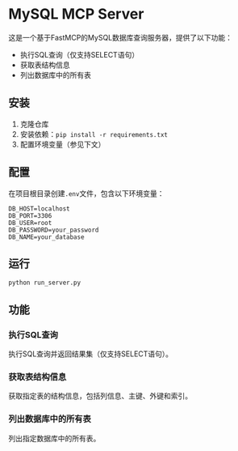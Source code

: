 # MySQL MCP Server

这是一个基于FastMCP的MySQL数据库查询服务器，提供了以下功能：

- 执行SQL查询（仅支持SELECT语句）
- 获取表结构信息
- 列出数据库中的所有表

## 安装

1. 克隆仓库
2. 安装依赖：`pip install -r requirements.txt`
3. 配置环境变量（参见下文）

## 配置

在项目根目录创建`.env`文件，包含以下环境变量：

```
DB_HOST=localhost
DB_PORT=3306
DB_USER=root
DB_PASSWORD=your_password
DB_NAME=your_database
```

## 运行

```
python run_server.py
```

## 功能

### 执行SQL查询

执行SQL查询并返回结果集（仅支持SELECT语句）。

### 获取表结构信息

获取指定表的结构信息，包括列信息、主键、外键和索引。

### 列出数据库中的所有表

列出指定数据库中的所有表。